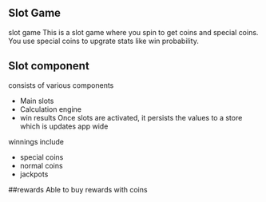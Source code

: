 ## Slot Game
slot game 
This is a slot game where you spin to get coins and special coins.
You use special coins to upgrate stats like win probability.

## Slot component
consists of various components

* Main slots
* Calculation engine
* win results
Once slots are activated, it persists the values to a store which is updates app wide

winnings include
* special coins
* normal coins
* jackpots

##rewards
Able to buy rewards with coins

